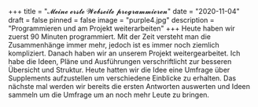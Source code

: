+++
title = "𝓜𝓮𝓲𝓷𝓮 𝓮𝓻𝓼𝓽𝓮 𝓦𝓮𝓫𝓼𝓮𝓲𝓽𝓮 𝓹𝓻𝓸𝓰𝓻𝓪𝓶𝓶𝓲𝓮𝓻𝓮𝓷"
date = "2020-11-04"
draft = false
pinned = false
image = "purple4.jpg"
description = "Programmieren und am Projekt weiterarbeiten"
+++
Heute haben wir zuerst 90 Minuten programmiert. Mit der Zeit versteht man die Zusammenhänge immer mehr, jedoch ist es immer noch ziemlich kompliziert. Danach haben wir an unserem Projekt weitergearbeitet. Ich habe die Ideen, Pläne und Ausführungen verschriftlicht zur besseren Übersicht und Struktur. Heute hatten wir die Idee eine Umfrage über Supplements aufzustellen um verschiedene Einblicke zu erhalten. Das nächste mal werden wir bereits die ersten Antworten auswerten und Ideen sammeln um die Umfrage um an noch mehr Leute zu bringen.